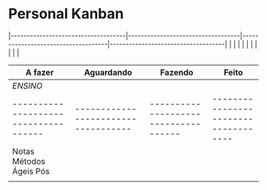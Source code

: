 # Personal Kanban

|------------------------------------|-----------------------------------|------------------------------------|------------------------------------|
|                                    |                                   |                                    |                                    |
|                                    |                                   |                                    |                                    |


| A fazer                            | Aguardando                        | Fazendo                            | Feito                              |
|------------------------------------|-----------------------------------|------------------------------------|------------------------------------|
|       *ENSINO* |
|------------------------------------|-----------------------------------|------------------------------------|------------------------------------|
| Notas Métodos Ágeis Pós            |                                   |                                    |                                    |
|                                    |                                   |                                    |                                    |
